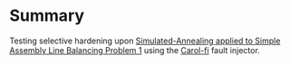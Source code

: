 # Summary

Testing selective hardening upon [Simulated-Annealing applied to Simple Assembly Line Balancing Problem 1](https://github.com/MatheusBarbieri/SALBP-1-Simulated-Annealing) using the [Carol-fi](https://github.com/UFRGS-CAROL/carol-fi) fault injector.
